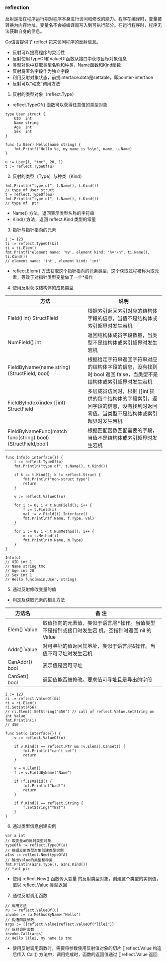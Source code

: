### reflection
反射是指在程序运行期对程序本身进行访问和修改的能力。程序在编译时，变量被转换为内存地址，变量名不会被编译器写入到可执行部分。在运行程序时，程序无法获取自身的信息。

Go语言提供了 reflect 包来访问程序的反射信息。

- 反射可以提高程序的灵活性
- 反射使用TypeOf和ValueOf函数从接口中获取目标对象信息
- 类型对象中获取类型名称和种类，Name函数和Kind函数
- 反射将匿名字段作为独立字段
- 利用反射对象状态，前提interface.data是settable，即pointer-interface
- 反射可以“动态”调用方法

1. 反射的类型对象（reflect.Type）
- reflect.TypeOf() 函数可以获得任意值的类型对象
```
type User struct {
	UID  int
	Name string
	Age  int
	Sex  int
}

func (u User) Hello(name string) {
	fmt.Printf("Hello %s, my name is %s\n", name, u.Name)
}

u := User{1, "tmc", 20, 1}
t := reflect.TypeOf(u)
```
2. 反射的类型（Type）与种类（Kind）
```
fmt.Println("type of", t.Name(), t.Kind())
// type of User struct
t = reflect.TypeOf(&u)
fmt.Println("type of", t.Name(), t.Kind())
// type of  ptr
```
- Name() 方法，返回表示类型名称的字符串
- Kind() 方法，返回 reflect.Kind 类型的常量
3. 指针与指针指向的元素
```
i := 123
ti := reflect.TypeOf(&i)
ti = ti.Elem()
fmt.Printf("element name: '%v', element kind: '%v'\n", ti.Name(), ti.Kind())
// element name: 'int', element kind: 'int'
```
- reflect.Elem() 方法获取这个指针指向的元素类型，这个获取过程被称为取元素，等效于对指针类型变量做了一个*操作
4. 使用反射获取结构体的成员类型

方法 | 说明
---|---
Field(i int) StructField | 根据索引返回索引对应的结构体字段的信息，当值不是结构体或索引超界时发生宕机
NumField() int | 返回结构体成员字段数量，当类型不是结构体或索引超界时发生宕机
FieldByName(name string) (StructField, bool) | 根据给定字符串返回字符串对应的结构体字段的信息，没有找到时 bool 返回 false，当类型不是结构体或索引超界时发生宕机
FieldByIndex(index []int) StructField | 多层成员访问时，根据 []int 提供的每个结构体的字段索引，返回字段的信息，没有找到时返回零值。当类型不是结构体或索引超界时发生宕机
FieldByNameFunc(match func(string) bool) (StructField,bool) | 根据匹配函数匹配需要的字段，当值不是结构体或索引超界时发生宕机

```
func Info(o interface{}) {
	t := reflect.TypeOf(o)
	fmt.Println("type of", t.Name(), t.Kind())

	if k := t.Kind(); k != reflect.Struct {
		fmt.Println("non-struct type")
		return
	}

	v := reflect.ValueOf(o)

	for i := 0; i < t.NumField(); i++ {
		f := t.Field(i)
		val := v.Field(i).Interface()
		fmt.Println(f.Name, f.Type, val)
	}

	for i := 0; i < t.NumMethod(); i++ {
		m := t.Method(i)
		fmt.Println(m.Name, m.Type)
	}
}

Info(u)
// UID int 1
// Name string tmc
// Age int 20
// Sex int 1
// Hello func(main.User, string)
```
5. 通过反射修改变量的值

- 判定及获取元素的相关方法

方法名 | 备  注
---|---
Elem() Value | 取值指向的元素值，类似于语言层*操作。当值类型不是指针或接口时发生宕 机，空指针时返回 nil 的 Value
Addr() Value | 对可寻址的值返回其地址，类似于语言层&操作。当值不可寻址时发生宕机
CanAddr() bool | 表示值是否可寻址
CanSet() bool | 返回值能否被修改。要求值可寻址且是导出的字段


```
i := 123
ri := reflect.ValueOf(&i)
ri = ri.Elem()
ri.SetInt(456)
// ri.Elem().SetString("456") // call of reflect.Value.SetString on int Value
fmt.Println(i)
// 456

func Set(o interface{}) {
	v := reflect.ValueOf(o)

	if v.Kind() == reflect.Ptr && !v.Elem().CanSet() {
		fmt.Println("can't set")
		return
	}

	v = v.Elem()
	f := v.FieldByName("Name")

	if !f.IsValid() {
		fmt.Println("bad!")
		return
	}

	if f.Kind() == reflect.String {
		f.SetString("TEST")
	}
}
```
6. 通过类型信息创建实例
```
var a int
// 取变量a的反射类型对象
typeOfA := reflect.TypeOf(a)
// 根据反射类型对象创建类型实例
aIns := reflect.New(typeOfA)
// 输出Value的类型和种类
fmt.Println(aIns.Type(), aIns.Kind())
// *int ptr
```
- 使用 reflect.New() 函数传入变量 的反射类型对象，创建这个类型的实例值，值以 reflect.Value 类型返回
7. 通过反射调用函数
```
// 调用方法
ru := reflect.ValueOf(u)
invoke := ru.MethodByName("Hello")
// 构造函数参数
args := []reflect.Value{reflect.ValueOf("lilei")}
// 反射调用函数
invoke.Call(args)
// Hello lilei, my name is tmc
```
- 使用反射调用函数时，需要将参数使用反射值对象的切片 []reflect.Value 构造后传入 Call() 方法中，调用完成时，函数的返回值通过 []reflect.Value 返回